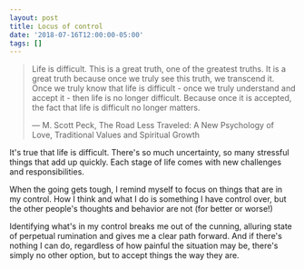 ```yaml
---
layout: post
title: Locus of control
date: '2018-07-16T12:00:00-05:00'
tags: []
---
```

> Life is difficult. This is a great truth, one of the greatest truths. It is a great truth because once we truly see this truth, we transcend it. Once we truly know that life is difficult - once we truly understand and accept it - then life is no longer difficult. Because once it is accepted, the fact that life is difficult no longer matters.
>
> ― M. Scott Peck, The Road Less Traveled: A New Psychology of Love, Traditional Values and Spiritual Growth

It's true that life is difficult. There's so much uncertainty, so many stressful things that add up quickly. Each stage of life comes with new challenges and responsibilities.

When the going gets tough, I remind myself to focus on things that are in my control. How I think and what I do is something I have control over, but the other people's thoughts and behavior are not (for better or worse!)

Identifying what's in my control breaks me out of the cunning, alluring state of perpetual rumination and gives me a clear path forward. And if there's nothing I can do, regardless of how painful the situation may be, there's simply no other option, but to accept things the way they are.
